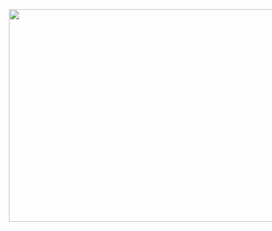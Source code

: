 <div style="display: flex; width: 100%; justify-content: center;">

 <img style="width: 480px; height: 380px; margin-left: 800px" src="https://img.freepik.com/free-vector/programmer-working-web-development-code-engineer-programming-python-php-java-script-computer_90220-249.jpg?w=996&t=st=1688154846~exp=1688155446~hmac=b34b91273940d6cfae5847e869d353635ef5ed9febba23e164122c3e48a8272f"/>

 <h2>Hello! :smiley_cat:</h2> 

<img src="https://img.shields.io/badge/HTML5-E34F26?style=for-the-badge&logo=html5&logoColor=white"/>
<img src="https://img.shields.io/badge/CSS3-1572B6?style=for-the-badge&logo=css3&logoColor=white"/>
<img src="https://img.shields.io/badge/JavaScript-323330?style=for-the-badge&logo=javascript&logoColor=F7DF1E"/>
<img src="https://img.shields.io/badge/TypeScript-007ACC?style=for-the-badge&logo=typescript&logoColor=white"/>
<img src="https://img.shields.io/badge/Angular-DD0031?style=for-the-badge&logo=angular&logoColor=white"/>
<img src="https://img.shields.io/badge/Redux-593D88?style=for-the-badge&logo=redux&logoColor=white"/>
<img src="https://img.shields.io/badge/d3.js-F9A03C?style=for-the-badge&logo=d3.js&logoColor=white"/>
<img src="https://img.shields.io/badge/Tailwind_CSS-38B2AC?style=for-the-badge&logo=tailwind-css&logoColor=white"/>
<img src="https://img.shields.io/badge/Jest-C21325?style=for-the-badge&logo=jest&logoColor=white"/>
<img src="https://img.shields.io/badge/Cypress-17202C?style=for-the-badge&logo=cypress&logoColor=white"/>
<img src="https://img.shields.io/badge/React-20232A?style=for-the-badge&logo=react&logoColor=61DAFB"/>
</div>
